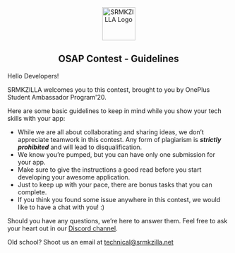 <div align="center">
  <img alt="SRMKZILLA Logo" src="https://avatars2.githubusercontent.com/u/50284029?s=200&v=4" height="75" />
</div>

<h2 align="center">OSAP Contest - Guidelines</h2>

Hello Developers!

SRMKZILLA welcomes you to this contest, brought to you by OnePlus Student Ambassador Program'20.

Here are some basic guidelines to keep in mind while you show your tech skills with your app:

*   While we are all about collaborating and sharing ideas, we don’t appreciate teamwork in this contest. Any form of plagiarism is _**strictly prohibited**_ and will lead to disqualification.
*   We know you’re pumped, but you can have only one submission for your app.
*   Make sure to give the instructions a good read before you start developing your awesome application.
*   Just to keep up with your pace, there are bonus tasks that you can complete.
*   If you think you found some issue anywhere in this contest, we would like to have a chat with you! :)

Should you have any questions, we’re here to answer them. Feel free to ask your heart out in our [Discord channel](https://discord.gg/nFqRYs3).

Old school? Shoot us an email at [technical@srmkzilla.net](mailto:technical@srmkzilla.net)
